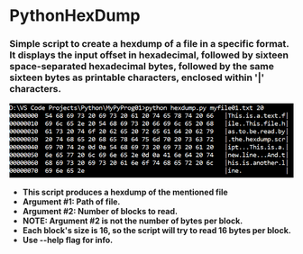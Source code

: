 # PythonHexDump
### Simple script to create a hexdump of a file in a specific format. It displays the input offset in hexadecimal, followed by sixteen space-separated hexadecimal bytes, followed by the same sixteen bytes as printable characters, enclosed within '|' characters.

![](https://github.com/Demkeys/PythonHexDump/blob/master/screencap2.png "Screenshot")


* __This script produces a hexdump of the mentioned file__
* __Argument #1: Path of file.__
* __Argument #2: Number of blocks to read.__
* __NOTE: Argument #2 is not the number of bytes per block.__
* __Each block's size is 16, so the script will try to read 16 bytes per block.__
* __Use --help flag for info.__
